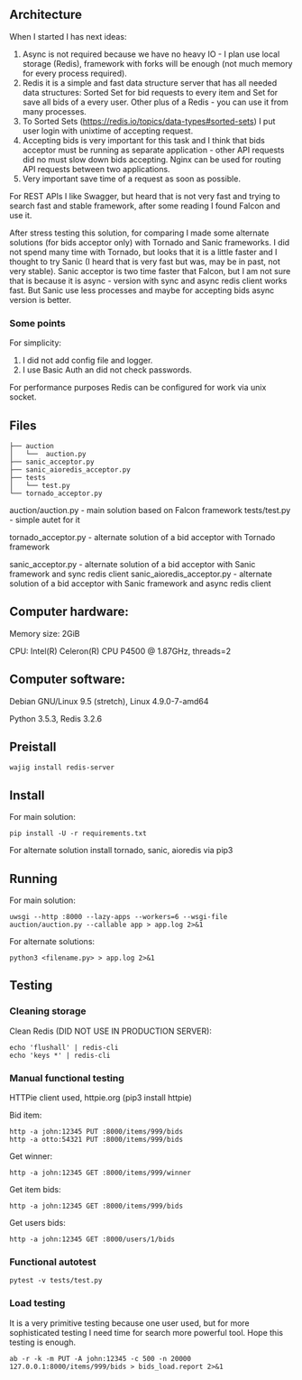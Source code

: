 ## Architecture

When I started I has next ideas:
1.  Async is not required because we have no heavy IO - I plan use local storage (Redis), framework with forks will be enough (not much memory for every process required).
2.  Redis it is a simple and fast data structure server that has all needed data structures: Sorted Set for bid requests to every item and Set for save all bids of a every user. Other plus of a Redis - you can use it from many processes.
3.  To Sorted Sets (https://redis.io/topics/data-types#sorted-sets) I put user login with unixtime of accepting request.
4.  Accepting bids is very important for this task and I think that bids acceptor must be running as separate application - other API requests did no must slow down bids accepting. Nginx can be used for routing API requests between two applications.
5.  Very important save time of a request as soon as possible.

For REST APIs I like Swagger, but heard that is not very fast and trying to search fast and stable framework, after some reading I found Falcon and use it.

After stress testing this solution, for comparing I made some alternate solutions (for bids acceptor only) with Tornado and Sanic frameworks.
I did not spend many time with Tornado, but looks that it is a little faster and I thought to try Sanic (I heard that is very fast but was, may be in past, not very stable).
Sanic acceptor is two time faster that Falcon, but I am not sure that is because it is async - version with sync and async redis client works fast. But Sanic use less processes and maybe for accepting bids async version is better.

### Some points

For simplicity:

1.  I did not add config file and logger.
2.  I use Basic Auth an did not check passwords.

For performance purposes Redis can be configured for work via unix socket.

## Files

    ├── auction
    │   └──  auction.py
    ├── sanic_acceptor.py
    ├── sanic_aioredis_acceptor.py
    ├── tests
    │   └── test.py
    └── tornado_acceptor.py

auction/auction.py - main solution based on Falcon framework
tests/test.py - simple autet for it

tornado_acceptor.py - alternate solution of a bid acceptor with Tornado framework

sanic_acceptor.py - alternate solution of a bid acceptor with Sanic framework and sync redis client
sanic_aioredis_acceptor.py - alternate solution of a bid acceptor with Sanic framework and async redis client

## Computer hardware:

Memory size: 2GiB

CPU: Intel(R) Celeron(R) CPU P4500 @ 1.87GHz, threads=2

## Computer software:

Debian GNU/Linux 9.5 (stretch), Linux 4.9.0-7-amd64

Python 3.5.3, Redis 3.2.6

## Preistall

    wajig install redis-server

## Install

For main solution:

    pip install -U -r requirements.txt

For alternate solution install tornado, sanic, aioredis via pip3

## Running

For main solution:

    uwsgi --http :8000 --lazy-apps --workers=6 --wsgi-file auction/auction.py --callable app > app.log 2>&1

For alternate solutions:

    python3 <filename.py> > app.log 2>&1

## Testing

### Cleaning storage

Clean Redis (DID NOT USE IN PRODUCTION SERVER):

    echo 'flushall' | redis-cli
    echo 'keys *' | redis-cli

### Manual functional testing

HTTPie client used, httpie.org (pip3 install httpie)

Bid item:

    http -a john:12345 PUT :8000/items/999/bids
    http -a otto:54321 PUT :8000/items/999/bids

Get winner:

    http -a john:12345 GET :8000/items/999/winner

Get item bids:

    http -a john:12345 GET :8000/items/999/bids

Get users bids:

    http -a john:12345 GET :8000/users/1/bids

### Functional autotest

    pytest -v tests/test.py

### Load testing

It is a very primitive testing because one user used, but for more sophisticated testing I need time for search more powerful tool. Hope this testing is enough.

    ab -r -k -m PUT -A john:12345 -c 500 -n 20000 127.0.0.1:8000/items/999/bids > bids_load.report 2>&1
